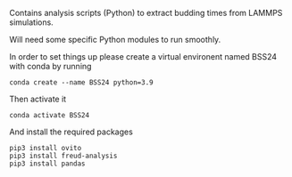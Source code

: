 Contains analysis scripts (Python) to extract budding times from LAMMPS simulations.

Will need some specific Python modules to run smoothly.

In order to set things up please create a virtual environent named BSS24 with conda by running

    conda create --name BSS24 python=3.9

Then activate it

    conda activate BSS24 

And install the required packages

    pip3 install ovito
    pip3 install freud-analysis
    pip3 install pandas
    

